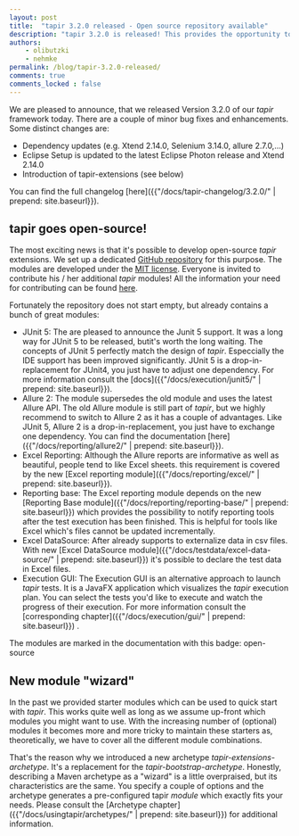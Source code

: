 ```yaml
---
layout: post
title:  "tapir 3.2.0 released - Open source repository available"
description: "tapir 3.2.0 is released! This provides the opportunity to develop open-source tapir modules."
authors:
    - olibutzki
    - nehmke
permalink: /blog/tapir-3.2.0-released/
comments: true
comments_locked : false
---
```


We are pleased to announce, that we released Version 3.2.0 of our *tapir* framework today. There are a couple of minor bug fixes and enhancements. Some distinct changes are:

* Dependency updates (e.g. Xtend 2.14.0, Selenium 3.14.0, allure 2.7.0,...)
* Eclipse Setup is updated to the latest Eclipse Photon release and Xtend 2.14.0
* Introduction of tapir-extensions (see below)

You can find the full changelog [here]({{"/docs/tapir-changelog/3.2.0/" | prepend: site.baseurl}}).

## tapir goes open-source!

The most exciting news is that it's possible to develop open-source *tapir* extensions. We set up a dedicated [GitHub repository](https://github.com/tapir-test/tapir-extensions) for this purpose. The modules are developed under the [MIT license](https://github.com/tapir-test/tapir-extensions/blob/master/LICENSE). Everyone is invited to contribute his / her additional *tapir* modules! All the information your need for contributing can be found [here](https://github.com/tapir-test/tapir-extensions/blob/master/CONTRIBUTING.md).

Fortunately the repository does not start empty, but already contains a bunch of great modules:
* JUnit 5: The are pleased to announce the Junit 5 support. It was a long way for JUnit 5 to be released, butit's worth the long waiting. The concepts of JUnit 5 perfectly match the design of *tapir*. Especcially the IDE support has been improved significantly. JUnit 5 is a drop-in-replacement for JUnit4, you just have to adjust one dependency. For more information consult the [docs]({{"/docs/execution/junit5/" | prepend: site.baseurl}}).
* Allure 2: The module supersedes the old module and uses the latest Allure API. The old Allure module is still part of *tapir*, but we highly recommend to switch to Allure 2 as it has a couple of advantages. Like JUnit 5, Allure 2 is a drop-in-replacement, you just have to exchange one dependency. You can find the documentation [here]({{"/docs/reporting/allure2/" | prepend: site.baseurl}}).
* Excel Reporting: Although the Allure reports are informative as well as beautiful, people tend to like Excel sheets. this requirement is covered by the new [Excel reporting module]({{"/docs/reporting/excel/" | prepend: site.baseurl}}).
* Reporting base: The Excel reporting module depends on the new [Reporting Base module]({{"/docs/reporting/reporting-base/" | prepend: site.baseurl}}) which provides the possibility to notify reporting tools after the test execution has been finished. This is helpful for tools like Excel which's files cannot be updated incrementally.
* Excel DataSource: After already supports to externalize data in csv files. With new [Excel DataSource module]({{"/docs/testdata/excel-data-source/" | prepend: site.baseurl}}) it's possible to declare the test data in Excel files.
* Execution GUI: The Execution GUI is an alternative approach to launch *tapir* tests. It is a JavaFX application which visualizes the *tapir* execution plan. You can select the tests you'd like to execute and watch the progress of their execution. For more information consult the [corresponding chapter]({{"/docs/execution/gui/" | prepend: site.baseurl}}) .

The modules are marked in the documentation with this badge: <span class="label label-success">open-source</span>

## New module "wizard"

In the past we provided starter modules which can be used to quick start with *tapir*. This works quite well as long as we assume up-front which modules you might want to use. With the increasing number of (optional) modules it becomes more and more tricky to maintain these starters as, theoretically, we have to cover all the different module combinations.

That's the reason why we introduced a new archetype *tapir-extensions-archetype*. It's a replacement for the *tapir-bootstrap-archetype*. Honestly, describing a Maven archetype as a "wizard" is a little overpraised, but its characteristics are the same. You specify a couple of options and the archetype generates a pre-configured tapir *module* which exactly fits your needs. Please consult the [Archetype chapter]({{"/docs/usingtapir/archetypes/" | prepend: site.baseurl}}) for additional information.
